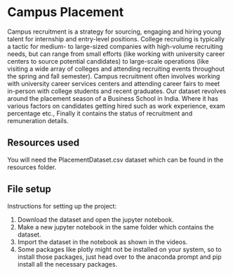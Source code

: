 # Campus Placement

Campus recruitment is a strategy for sourcing, engaging and hiring young talent for internship and entry-level positions. College recruiting is typically a tactic for medium- to large-sized companies with high-volume recruiting needs, but can range from small efforts (like working with university career centers to source potential candidates) to large-scale operations (like visiting a wide array of colleges and attending recruiting events throughout the spring and fall semester). Campus recruitment often involves working with university career services centers and attending career fairs to meet in-person with college students and recent graduates.
Our dataset revolves around the placement season of a Business School in India. Where it has various factors on candidates getting hired such as work experience, exam percentage etc., Finally it contains the status of recruitment and remuneration details.

## Resources used

You will need the PlacementDataset.csv dataset which can be found in the resources folder.

## File setup

Instructions for setting up the project:
1. Download the dataset and open the jupyter notebook.
2. Make a new jupyter notebook in the same folder which contains the dataset.
3. Import the dataset in the notebook as shown in the videos.
4. Some packages like plotly might not be installed on your system, so to 
   install those packages, just head over to the anaconda prompt and pip install all the necessary packages.
